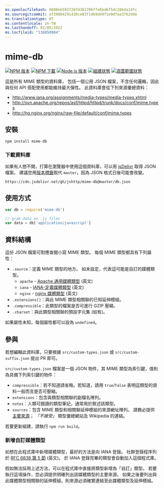 ```yaml
---
ms.openlocfilehash: 8600eb5937207d381706ffe6bd6f5dc286da14fc
ms.sourcegitcommit: e739004291428ce83f14b9d49f1e9dfaa3762dde
ms.translationtype: HT
ms.contentlocale: zh-TW
ms.lasthandoff: 02/05/2022
ms.locfileid: "138050904"
---
```

# <a name="mime-db"></a>mime-db

[![NPM 版本][npm-version-image]][npm-url]
[![NPM 下載][npm-downloads-image]][npm-url]
[![Node.js 版本][node-image]][node-url]
[![組建狀態][ci-image]][ci-url]
[![涵蓋範圍狀態][coveralls-image]][coveralls-url]

這是所有 MIME 類型的資料庫，
包括一個公用 JSON 檔案，不含任何邏輯，因此與任何 API 搭配使用都能維持最大彈性。
此資料庫會從下列來源彙總資料：

- http://www.iana.org/assignments/media-types/media-types.xhtml
- http://svn.apache.org/repos/asf/httpd/httpd/trunk/docs/conf/mime.types
- http://hg.nginx.org/nginx/raw-file/default/conf/mime.types

## <a name="installation"></a>安裝

```bash
npm install mime-db
```

### <a name="database-download"></a>下載資料庫

如果有人想不開，打算在瀏覽器中使用這個資料庫，可以用 [jsDelivr](https://www.jsdelivr.com/) 取得 JSON 檔案。 建議您用[版本標籤](https://github.com/jshttp/mime-db/tags)取代 `master`，因為 JSON 格式日後可能會改變。

```
https://cdn.jsdelivr.net/gh/jshttp/mime-db@master/db.json
```

## <a name="usage"></a>使用方式

```js
var db = require('mime-db')

// grab data on .js files
var data = db['application/javascript']
```

## <a name="data-structure"></a>資料結構

這份 JSON 檔案可對應查閱小寫 MIME 類型。
每個 MIME 類型都具有下列屬性：

- `.source`：定義 MIME 類型的地方。
    如未設定，代表這可能是自訂的媒體類型。
    - `apache` - [Apache 通用媒體類型](http://svn.apache.org/repos/asf/httpd/httpd/trunk/docs/conf/mime.types) (英文)
    - `iana` - [IANA-定義媒體類型](http://www.iana.org/assignments/media-types/media-types.xhtml) (英文)
    - `nginx` - [nginx 媒體類型](http://hg.nginx.org/nginx/raw-file/default/conf/mime.types) (英文)
- `.extensions[]`：與此 MIME 類型相關聯的已知延伸模組。
- `.compressible`：此類型的檔案是否可進行 GZIP 壓縮。
- `.charset`：與此類型相關聯的預設字元集 (如有)。

如果屬性未知，每個屬性都可以設為 `undefined`。

## <a name="contributing"></a>參與

若想編輯此資料庫，只要根據 `src/custom-types.json` 或 `src/custom-suffix.json` 提出 PR 即可。

`src/custom-types.json` 檔案是一個 JSON 物件，其 MIME 類型為索引鍵，值則為具備下列索引鍵的物件：

- `compressible`：若不知道請省略。若知道，請用 `true`/`false` 表明這類型的資料一般而言是否可壓縮。
- `extensions`：包含與類型相關聯的副檔名陣列。
- `notes`：人類可閱讀的類型筆記，通常用於敘述該類型。
- `sources`：包含 MIME 類型和相關聯延伸模組的來源網址陣列。 請務必提供 [主要來源](https://en.wikipedia.org/wiki/Primary_source)； _「不接受」_ 類型彙總網站及 Wikipedia 的連結。

若要更新組建，請執行 `npm run build`。

### <a name="adding-custom-media-types"></a>新增自訂媒體類型

如想在此程式庫中新增媒體類型，最好的方法是向 IANA 登錄。 社群登錄程序列於 [RFC 6838 第 5 節](http://tools.ietf.org/html/rfc6838#section-5) (英文)。 於 IANA 登錄完畢的類型會自動加入這個程式庫。

假如無法採用上述方法，可以在程式庫中直接將類型新增為「自訂」類型。 若要執行這項操作，您必須提供明確列出該媒體類型的主要來源。 如果之後要列出與此媒體類型相關聯的延伸模組，則來源必須確實連結至此媒體類型及延伸模組。

[ci-image]: https://badgen.net/github/checks/jshttp/mime-db/master?label=ci
[ci-url]: https://github.com/jshttp/mime-db/actions?query=workflow%3Aci
[coveralls-image]: https://badgen.net/coveralls/c/github/jshttp/mime-db/master
[coveralls-url]: https://coveralls.io/r/jshttp/mime-db?branch=master
[node-image]: https://badgen.net/npm/node/mime-db
[node-url]: https://nodejs.org/en/download
[npm-downloads-image]: https://badgen.net/npm/dm/mime-db
[npm-url]: https://npmjs.org/package/mime-db
[npm-version-image]: https://badgen.net/npm/v/mime-db
